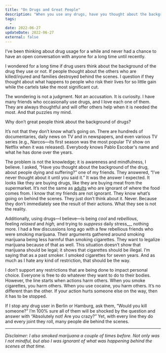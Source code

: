```yaml
---
title: "On Drugs and Great People"
description: "When you use any drugs, have you thought about the background of it, about people dying and suffering?"
tags:
  -
date: 2022-06-27
updateDate: 2022-06-27
external: false
---
```


I’ve been thinking about drug usage for a while and never had a chance to have an open conversation with anyone for a long time until recently.

I wondered for a long time if drug users think about the background of the drug they use or not. If people thought about the others who are killed/injured and families destroyed behind the scenes. I question if they thought about what happens to people who risk their lives for so little gain while the cartels take the most significant cut.

The wondering is not a judgment. Not an accusation. It is curiosity. I have many friends who occasionally use drugs, and I love each one of them. They are always thoughtful and will offer others help when it is needed the most. And that puzzles my mind.

Why don’t great people think about the background of drugs?

It’s not that they don’t know what’s going on. There are hundreds of documentaries, daily news on TV and in newspapers, and even various TV series (e.g., Narcos—its first season was the most popular TV show on Netflix when it was released). Everybody knows Pablo Escobar's name and what he has done over the years.

The problem is not the knowledge; it is awareness and mindfulness, I believe. I asked, “Have you thought about the background of the drug, about people dying and suffering?” one of my friends. They answered, “I’ve never thought about it until you said it.” It was the answer I expected. It looks like they are buying drugs, like they are buying meat from the supermarket. It’s not the same as [adults](https://www.forbes.com/sites/ronaldholden/2017/06/15/do-not-underestimate-the-ignorance-of-the-american-eater/) who are ignorant of where the food comes from. I know that my friends are not ignorant. They know what’s going on behind the scenes. They just don’t think about it. Never. Because they don’t immediately see the result of their actions. What they see is not the reality.

Additionally, using drugs—I believe—is being _cool_ and _rebellious_, feeling _relaxed_ and _high,_ and trying to _suppress_ daily stress_,_ nothing more. I had a few discussions long ago with a few rebellious friends who were smoking marijuana. Their arguments gathered around smoking marijuana being less harmful than smoking cigarettes. They want to legalize marijuana because of that as well. This situation doesn’t show that marijuana should be legal; it shows that cigarettes should be illegal. I’m saying that as a past smoker. I smoked cigarettes for seven years. And as much as I hate any kind of restriction, that should be the way.

I don’t support any restrictions that are being done to impact personal choice. Everyone is free to do whatever they want to do to their bodies. However, the line starts when actions harm others. When you smoke cigarettes, you harm others. When you use cocaine, you harm others. It’s no different than the other. If your action hurts someone else on the way, then it has to be stopped.

If I stop any drug user in Berlin or Hamburg, ask them, “Would you kill someone?” I’m 100% sure all of them will be shocked by the question and answer with “Absolutely not! Are you crazy?” Yet, with every line they do and every joint they roll, many people die behind the scenes.

---

_Disclaimer: I also smoked marijuana a couple of times before. Not only was I not mindful, but also I was ignorant of what was happening behind the scenes at that time._
